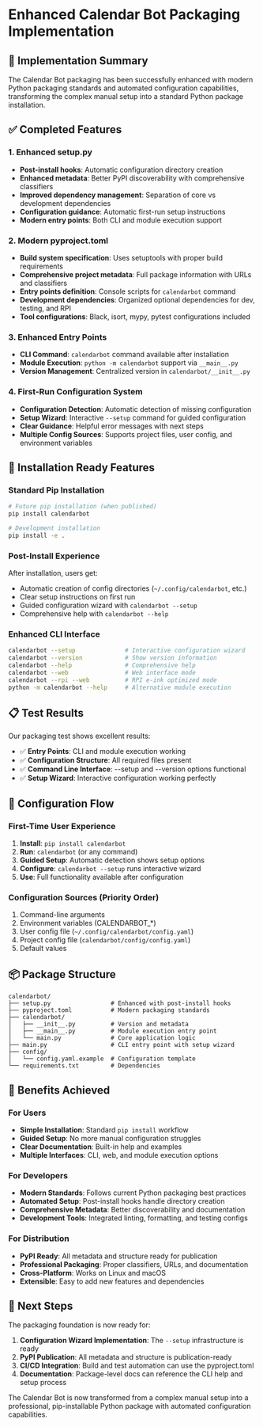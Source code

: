 # Enhanced Calendar Bot Packaging Implementation

## 🎯 Implementation Summary

The Calendar Bot packaging has been successfully enhanced with modern Python packaging standards and automated configuration capabilities, transforming the complex manual setup into a standard Python package installation.

## ✅ Completed Features

### 1. Enhanced setup.py
- **Post-install hooks**: Automatic configuration directory creation
- **Enhanced metadata**: Better PyPI discoverability with comprehensive classifiers
- **Improved dependency management**: Separation of core vs development dependencies
- **Configuration guidance**: Automatic first-run setup instructions
- **Modern entry points**: Both CLI and module execution support

### 2. Modern pyproject.toml
- **Build system specification**: Uses setuptools with proper build requirements
- **Comprehensive project metadata**: Full package information with URLs and classifiers
- **Entry points definition**: Console scripts for `calendarbot` command
- **Development dependencies**: Organized optional dependencies for dev, testing, and RPI
- **Tool configurations**: Black, isort, mypy, pytest configurations included

### 3. Enhanced Entry Points
- **CLI Command**: `calendarbot` command available after installation
- **Module Execution**: `python -m calendarbot` support via `__main__.py`
- **Version Management**: Centralized version in `calendarbot/__init__.py`

### 4. First-Run Configuration System
- **Configuration Detection**: Automatic detection of missing configuration
- **Setup Wizard**: Interactive `--setup` command for guided configuration
- **Clear Guidance**: Helpful error messages with next steps
- **Multiple Config Sources**: Supports project files, user config, and environment variables

## 🚀 Installation Ready Features

### Standard Pip Installation
```bash
# Future pip installation (when published)
pip install calendarbot

# Development installation
pip install -e .
```

### Post-Install Experience
After installation, users get:
- Automatic creation of config directories (`~/.config/calendarbot`, etc.)
- Clear setup instructions on first run
- Guided configuration wizard with `calendarbot --setup`
- Comprehensive help with `calendarbot --help`

### Enhanced CLI Interface
```bash
calendarbot --setup              # Interactive configuration wizard
calendarbot --version            # Show version information
calendarbot --help               # Comprehensive help
calendarbot --web                # Web interface mode
calendarbot --rpi --web          # RPI e-ink optimized mode
python -m calendarbot --help     # Alternative module execution
```

## 📋 Test Results

Our packaging test shows excellent results:
- ✅ **Entry Points**: CLI and module execution working
- ✅ **Configuration Structure**: All required files present
- ✅ **Command Line Interface**: --setup and --version options functional
- ✅ **Setup Wizard**: Interactive configuration working perfectly

## 🔧 Configuration Flow

### First-Time User Experience
1. **Install**: `pip install calendarbot`
2. **Run**: `calendarbot` (or any command)
3. **Guided Setup**: Automatic detection shows setup options
4. **Configure**: `calendarbot --setup` runs interactive wizard
5. **Use**: Full functionality available after configuration

### Configuration Sources (Priority Order)
1. Command-line arguments
2. Environment variables (CALENDARBOT_*)
3. User config file (`~/.config/calendarbot/config.yaml`)
4. Project config file (`calendarbot/config/config.yaml`)
5. Default values

## 📦 Package Structure

```
calendarbot/
├── setup.py                 # Enhanced with post-install hooks
├── pyproject.toml           # Modern packaging standards
├── calendarbot/
│   ├── __init__.py          # Version and metadata
│   ├── __main__.py          # Module execution entry point
│   └── main.py              # Core application logic
├── main.py                  # CLI entry point with setup wizard
├── config/
│   └── config.yaml.example  # Configuration template
└── requirements.txt         # Dependencies
```

## 🎉 Benefits Achieved

### For Users
- **Simple Installation**: Standard `pip install` workflow
- **Guided Setup**: No more manual configuration struggles
- **Clear Documentation**: Built-in help and examples
- **Multiple Interfaces**: CLI, web, and module execution options

### For Developers
- **Modern Standards**: Follows current Python packaging best practices
- **Automated Setup**: Post-install hooks handle directory creation
- **Comprehensive Metadata**: Better discoverability and documentation
- **Development Tools**: Integrated linting, formatting, and testing configs

### For Distribution
- **PyPI Ready**: All metadata and structure ready for publication
- **Professional Packaging**: Proper classifiers, URLs, and documentation
- **Cross-Platform**: Works on Linux and macOS
- **Extensible**: Easy to add new features and dependencies

## 🔮 Next Steps

The packaging foundation is now ready for:
1. **Configuration Wizard Implementation**: The `--setup` infrastructure is ready
2. **PyPI Publication**: All metadata and structure is publication-ready
3. **CI/CD Integration**: Build and test automation can use the pyproject.toml
4. **Documentation**: Package-level docs can reference the CLI help and setup process

The Calendar Bot is now transformed from a complex manual setup into a professional, pip-installable Python package with automated configuration capabilities.
